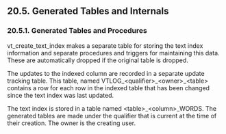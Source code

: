 <div id="tablesandinternals" class="section">

<div class="titlepage">

<div>

<div>

## 20.5. Generated Tables and Internals

</div>

</div>

</div>

<div id="gentabsaprocs" class="section">

<div class="titlepage">

<div>

<div>

### 20.5.1. Generated Tables and Procedures

</div>

</div>

</div>

vt_create_text_index makes a separate table for storing the text index
information and separate procedures and triggers for maintaining this
data. These are automatically dropped if the original table is dropped.

The updates to the indexed column are recorded in a separate update
tracking table. This table, named
VTLOG\_\<qualifier\>\_\<owner\>\_\<table\> contains a row for each row
in the indexed table that has been changed since the text index was last
updated.

The text index is stored in a table named \<table\>\_\<column\>\_WORDS.
The generated tables are made under the qualifier that is current at the
time of their creation. The owner is the creating user.

</div>

</div>
